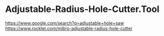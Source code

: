 # Adjustable-Radius-Hole-Cutter.Tool
https://www.google.com/search?q=adjustable+hole+saw https://www.rockler.com/mibro-adjustable-radius-hole-cutter
